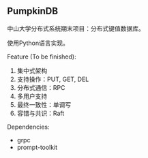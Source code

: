## PumpkinDB

中山大学分布式系统期末项目：分布式键值数据库。

使用Python语言实现。

Feature (To be finished):
1. 集中式架构
2. 支持操作：PUT, GET, DEL
3. 分布式通信：RPC
4. 多用户支持
5. 最终一致性：单调写
6. 容错与共识：Raft

Dependencies:
- grpc
- prompt-toolkit